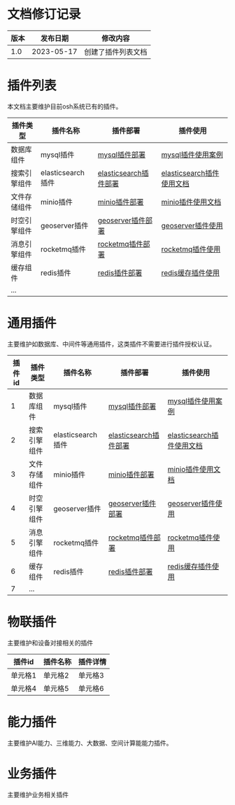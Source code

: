 # 文档修订记录

| 版本   | 发布日期    | 修改内容                            |
| ------ | ----------- | ----------------------------------- |
| 1.0    | 2023-05-17  | 创建了插件列表文档   |

# 插件列表

本文档主要维护目前osh系统已有的插件。

| 插件类型   | 插件名称            | 插件部署                                                                                                                                                                                   | 插件使用                                                                                                                                                                                     |
|--------|-----------------|----------------------------------------------------------------------------------------------------------------------------------------------------------------------------------------|------------------------------------------------------------------------------------------------------------------------------------------------------------------------------------------|
| 数据库组件  | mysql插件         | [mysql插件部署](https://github.com/OS-H/purpose_module/blob/main/%E6%95%B0%E6%8D%AE%E5%BA%93%E7%BB%84%E4%BB%B6/%E6%95%B0%E6%8D%AE%E5%BA%93%E6%8F%92%E4%BB%B6.md)                           | [mysql插件使用案例](https://github.com/OS-H/purpose_module/blob/main/%E6%95%B0%E6%8D%AE%E5%BA%93%E7%BB%84%E4%BB%B6/%E6%95%B0%E6%8D%AE%E5%BA%93%E6%8F%92%E4%BB%B6.md)                           |
| 搜索引擎组件 | elasticsearch插件 | [elasticsearch插件部署](https://github.com/OS-H/purpose_module/blob/main/%E6%90%9C%E7%B4%A2%E5%BC%95%E6%93%8E%E7%BB%84%E4%BB%B6/%E6%90%9C%E7%B4%A2%E5%BC%95%E6%93%8E%E6%8F%92%E4%BB%B6.md) | [elasticsearch插件使用文档](https://github.com/OS-H/purpose_module/blob/main/%E6%90%9C%E7%B4%A2%E5%BC%95%E6%93%8E%E7%BB%84%E4%BB%B6/%E6%90%9C%E7%B4%A2%E5%BC%95%E6%93%8E%E6%8F%92%E4%BB%B6.md) |
| 文件存储组件 | minio插件         | [minio插件部署](https://github.com/OS-H/purpose_module/blob/main/%E6%96%87%E4%BB%B6%E5%AD%98%E5%82%A8%E7%BB%84%E4%BB%B6/%E6%96%87%E4%BB%B6%E5%AD%98%E5%82%A8%E6%8F%92%E4%BB%B6.md)         | [minio插件使用文档](https://github.com/OS-H/purpose_module/blob/main/%E6%96%87%E4%BB%B6%E5%AD%98%E5%82%A8%E7%BB%84%E4%BB%B6/%E6%96%87%E4%BB%B6%E5%AD%98%E5%82%A8%E6%8F%92%E4%BB%B6.md)         |
| 时空引擎组件 | geoserver插件     | [geoserver插件部署](https://github.com/OS-H/purpose_module/blob/main/%E6%97%B6%E7%A9%BA%E5%BC%95%E6%93%8E%E7%BB%84%E4%BB%B6/%E6%97%B6%E7%A9%BA%E5%BC%95%E6%93%8E%E6%8F%92%E4%BB%B6.md)     | [geoserver插件使用](https://github.com/OS-H/purpose_module/blob/main/%E6%97%B6%E7%A9%BA%E5%BC%95%E6%93%8E%E7%BB%84%E4%BB%B6/%E6%97%B6%E7%A9%BA%E5%BC%95%E6%93%8E%E6%8F%92%E4%BB%B6.md)       |
| 消息引擎组件 | rocketmq插件      | [rocketmq插件部署](https://github.com/OS-H/purpose_module/blob/main/%E6%B6%88%E6%81%AF%E5%BC%95%E6%93%8E%E7%BB%84%E4%BB%B6/%E6%B6%88%E6%81%AF%E5%BC%95%E6%93%8E%E6%8F%92%E4%BB%B6.md)      | [rocketmq插件使用](https://github.com/OS-H/purpose_module/blob/main/%E6%B6%88%E6%81%AF%E5%BC%95%E6%93%8E%E7%BB%84%E4%BB%B6/%E6%B6%88%E6%81%AF%E5%BC%95%E6%93%8E%E6%8F%92%E4%BB%B6.md)        |
| 缓存组件   | redis插件         | [redis插件部署](https://github.com/OS-H/purpose_module/blob/main/%E7%BC%93%E5%AD%98%E7%BB%84%E4%BB%B6/%E7%BC%93%E5%AD%98%E6%8F%92%E4%BB%B6.md)                                                                                                                                                                          | [redis缓存插件使用](https://github.com/OS-H/purpose_module/blob/main/%E7%BC%93%E5%AD%98%E7%BB%84%E4%BB%B6/%E7%BC%93%E5%AD%98%E6%8F%92%E4%BB%B6.md)                                                                                                                                                                          |
| ...    |                 |                                                                                                                                                                                                                                                                                                                     |                                                                                                                                                                                                                                                                                                                       |

# 通用插件

主要维护如数据库、中间件等通用插件，这类插件不需要进行插件授权认证。

| 插件id | 插件类型   | 插件名称            | 插件部署                                                                                                                                                                                   | 插件使用                                                                                                                                                                                     |
|------|--------|-----------------|----------------------------------------------------------------------------------------------------------------------------------------------------------------------------------------|------------------------------------------------------------------------------------------------------------------------------------------------------------------------------------------|
| 1    | 数据库组件  | mysql插件         | [mysql插件部署](https://github.com/OS-H/purpose_module/blob/main/%E6%95%B0%E6%8D%AE%E5%BA%93%E7%BB%84%E4%BB%B6/%E6%95%B0%E6%8D%AE%E5%BA%93%E6%8F%92%E4%BB%B6.md)                           | [mysql插件使用案例](https://github.com/OS-H/purpose_module/blob/main/%E6%95%B0%E6%8D%AE%E5%BA%93%E7%BB%84%E4%BB%B6/%E6%95%B0%E6%8D%AE%E5%BA%93%E6%8F%92%E4%BB%B6.md)                           |
| 2    | 搜索引擎组件 | elasticsearch插件 | [elasticsearch插件部署](https://github.com/OS-H/purpose_module/blob/main/%E6%90%9C%E7%B4%A2%E5%BC%95%E6%93%8E%E7%BB%84%E4%BB%B6/%E6%90%9C%E7%B4%A2%E5%BC%95%E6%93%8E%E6%8F%92%E4%BB%B6.md) | [elasticsearch插件使用文档](https://github.com/OS-H/purpose_module/blob/main/%E6%90%9C%E7%B4%A2%E5%BC%95%E6%93%8E%E7%BB%84%E4%BB%B6/%E6%90%9C%E7%B4%A2%E5%BC%95%E6%93%8E%E6%8F%92%E4%BB%B6.md) |
| 3    | 文件存储组件 | minio插件         | [minio插件部署](https://github.com/OS-H/purpose_module/blob/main/%E6%96%87%E4%BB%B6%E5%AD%98%E5%82%A8%E7%BB%84%E4%BB%B6/%E6%96%87%E4%BB%B6%E5%AD%98%E5%82%A8%E6%8F%92%E4%BB%B6.md)         | [minio插件使用文档](https://github.com/OS-H/purpose_module/blob/main/%E6%96%87%E4%BB%B6%E5%AD%98%E5%82%A8%E7%BB%84%E4%BB%B6/%E6%96%87%E4%BB%B6%E5%AD%98%E5%82%A8%E6%8F%92%E4%BB%B6.md)         |
| 4    | 时空引擎组件 | geoserver插件     | [geoserver插件部署](https://github.com/OS-H/purpose_module/blob/main/%E6%97%B6%E7%A9%BA%E5%BC%95%E6%93%8E%E7%BB%84%E4%BB%B6/%E6%97%B6%E7%A9%BA%E5%BC%95%E6%93%8E%E6%8F%92%E4%BB%B6.md)     | [geoserver插件使用](https://github.com/OS-H/purpose_module/blob/main/%E6%97%B6%E7%A9%BA%E5%BC%95%E6%93%8E%E7%BB%84%E4%BB%B6/%E6%97%B6%E7%A9%BA%E5%BC%95%E6%93%8E%E6%8F%92%E4%BB%B6.md)       |
| 5    | 消息引擎组件 | rocketmq插件      | [rocketmq插件部署](https://github.com/OS-H/purpose_module/blob/main/%E6%B6%88%E6%81%AF%E5%BC%95%E6%93%8E%E7%BB%84%E4%BB%B6/%E6%B6%88%E6%81%AF%E5%BC%95%E6%93%8E%E6%8F%92%E4%BB%B6.md)      | [rocketmq插件使用](https://github.com/OS-H/purpose_module/blob/main/%E6%B6%88%E6%81%AF%E5%BC%95%E6%93%8E%E7%BB%84%E4%BB%B6/%E6%B6%88%E6%81%AF%E5%BC%95%E6%93%8E%E6%8F%92%E4%BB%B6.md)        |
| 6    | 缓存组件   | redis插件         | [redis插件部署](https://github.com/OS-H/purpose_module/blob/main/%E7%BC%93%E5%AD%98%E7%BB%84%E4%BB%B6/%E7%BC%93%E5%AD%98%E6%8F%92%E4%BB%B6.md)                                                                                                                                                                          | [redis缓存插件使用](https://github.com/OS-H/purpose_module/blob/main/%E7%BC%93%E5%AD%98%E7%BB%84%E4%BB%B6/%E7%BC%93%E5%AD%98%E6%8F%92%E4%BB%B6.md)                                                                                                                                                                          |
| 7    | ...    |                 |                                                                                                                                                                                                                                                                                                                     |                                                                                                                                                                                                                                                                                                                       |

# 物联插件

主要维护和设备对接相关的插件

| 插件id | 插件名称 | 插件详情| 
| ------- | ------- | ------- |
| 单元格1 | 单元格2 | 单元格3 |
| 单元格4 | 单元格5 | 单元格6 |

# 能力插件

主要维护AI能力、三维能力、大数据、空间计算能能力插件。

# 业务插件

主要维护业务相关插件
